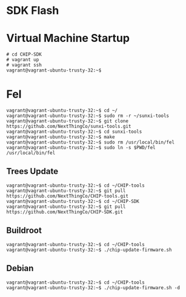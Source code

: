 SDK Flash
==

# Virtual Machine Startup

    # cd CHIP-SDK
    # vagrant up
    # vagrant ssh
    vagrant@vagrant-ubuntu-trusty-32:~$

# Fel

    vagrant@vagrant-ubuntu-trusty-32:~$ cd ~/
    vagrant@vagrant-ubuntu-trusty-32:~$ sudo rm -r ~/sunxi-tools
    vagrant@vagrant-ubuntu-trusty-32:~$ git clone https://github.com/NextThingCo/sunxi-tools.git
    vagrant@vagrant-ubuntu-trusty-32:~$ cd sunxi-tools
    vagrant@vagrant-ubuntu-trusty-32:~$ make
    vagrant@vagrant-ubuntu-trusty-32:~$ sudo rm /usr/local/bin/fel
    vagrant@vagrant-ubuntu-trusty-32:~$ sudo ln -s $PWD/fel /usr/local/bin/fel

## Trees Update
    
    vagrant@vagrant-ubuntu-trusty-32:~$ cd ~/CHIP-tools
    vagrant@vagrant-ubuntu-trusty-32:~$ git pull https://github.com/NextThingCo/CHIP-tools.git
    vagrant@vagrant-ubuntu-trusty-32:~$ cd ~/CHIP-SDK
    vagrant@vagrant-ubuntu-trusty-32:~$ git pull https://github.com/NextThingCo/CHIP-SDK.git
    
## Buildroot

    vagrant@vagrant-ubuntu-trusty-32:~$ cd ~/CHIP-tools
    vagrant@vagrant-ubuntu-trusty-32:~$ ./chip-update-firmware.sh

## Debian

    vagrant@vagrant-ubuntu-trusty-32:~$ cd ~/CHIP-tools
    vagrant@vagrant-ubuntu-trusty-32:~$ ./chip-update-firmware.sh -d


